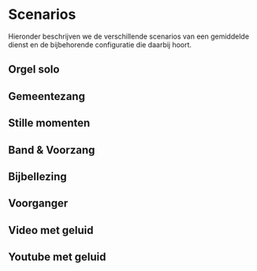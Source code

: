 # Scenarios

Hieronder beschrijven we de verschillende scenarios van een gemiddelde dienst
en de bijbehorende configuratie die daarbij hoort.

## Orgel solo

## Gemeentezang

## Stille momenten

## Band & Voorzang

## Bijbellezing

## Voorganger

## Video met geluid

## Youtube met geluid

